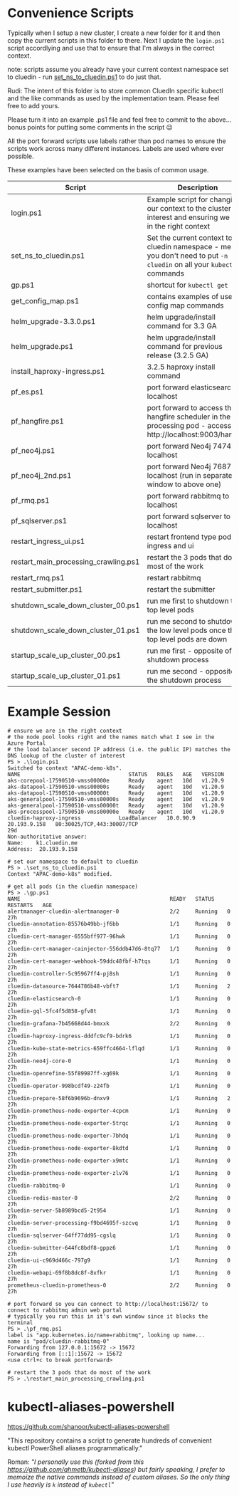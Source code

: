 # Convenience Scripts

Typically when I setup a new cluster, I create a new folder for it and then copy the current scripts in this folder to there. Next I update the `login.ps1` script accordlying and use that to ensure that I'm always in the correct context.

note: scripts assume you already have your current context namespace set to cluedin - run [set_ns_to_cluedin.ps1](set_ns_to_cluedin.ps1) to do just that.

Rudi: The intent of this folder is to store common CluedIn specific kubectl and the like commands as used by the implementation team. Please feel free to add yours.

Please turn it into an example .ps1 file and feel free to commit to the above... bonus points for putting some comments in the script 😉

All the port forward scripts use labels rather than pod names to ensure the scripts work across many different instances. Labels are used where ever possible.

These examples have been selected on the basis of common usage.

| Script | Description |
| --- | --- |
|login.ps1| Example script for changing our context to the cluster of interest and ensuring we are in the right context|
|set_ns_to_cluedin.ps1 | Set the current context to the cluedin namespace - means you don't need to put `-n cluedin` on all your `kubectl` commands |
|gp.ps1| shortcut for `kubectl get pods`|
|get_config_map.ps1| contains examples of useful config map commands |
|helm_upgrade-3.3.0.ps1| helm upgrade/install command for 3.3 GA |
|helm_upgrade.ps1| helm upgrade/install command for previous release (3.2.5 GA) |
|install_haproxy-ingress.ps1| 3.2.5 haproxy install command |
|pf_es.ps1| port forward elasticsearch to localhost |
|pf_hangfire.ps1| port forward to access the hangfire scheduler in the processing pod - access by http://localhost:9003/hangfire |
|pf_neo4j.ps1| port forward Neo4j 7474 to localhost |
|pf_neo4j_2nd.ps1| port forward Neo4j 7687 to localhost (run in separate window to above one) |
|pf_rmq.ps1| port forward rabbitmq to localhost |
|pf_sqlserver.ps1| port forward sqlserver to localhost |
|restart_ingress_ui.ps1| restart frontend type pods - ingress and ui |
|restart_main_processing_crawling.ps1| restart the 3 pods that do most of the work |
|restart_rmq.ps1| restart rabbitmq |
|restart_submitter.ps1| restart the submitter |
|shutdown_scale_down_cluster_00.ps1|run me first to shutdown the top level pods|
|shutdown_scale_down_cluster_01.ps1|run me second to shutdown the low level pods once the top level pods are down|
|startup_scale_up_cluster_00.ps1|run me first - opposite of the shutdown process|
|startup_scale_up_cluster_01.ps1|run me second - opposite of the shutdown process|

# Example Session

```
# ensure we are in the right context
# the node pool looks right and the names match what I see in the Azure Portal
# the load balancer second IP address (i.e. the public IP) matches the DNS lookup of the cluster of interest
PS > .\login.ps1
Switched to context "APAC-demo-k8s".
NAME                                  STATUS   ROLES   AGE   VERSION
aks-corepool-17590510-vmss00000e      Ready    agent   10d   v1.20.9
aks-datapool-17590510-vmss00000s      Ready    agent   10d   v1.20.9
aks-datapool-17590510-vmss00000t      Ready    agent   10d   v1.20.9
aks-generalpool-17590510-vmss00000s   Ready    agent   10d   v1.20.9
aks-generalpool-17590510-vmss00000t   Ready    agent   10d   v1.20.9
aks-processpool-17590510-vmss00000e   Ready    agent   10d   v1.20.9
cluedin-haproxy-ingress            LoadBalancer   10.0.90.9      20.193.9.158   80:30025/TCP,443:30007/TCP                              29d
Non-authoritative answer:
Name:    k1.cluedin.me
Address:  20.193.9.158

# set our namespace to default to cluedin
PS > .\set_ns_to_cluedin.ps1
Context "APAC-demo-k8s" modified.

# get all pods (in the cluedin namespace)
PS > .\gp.ps1
NAME                                               READY   STATUS    RESTARTS   AGE
alertmanager-cluedin-alertmanager-0                2/2     Running   0          27h
cluedin-annotation-85576b49bb-jf6bb                1/1     Running   0          27h
cluedin-cert-manager-6555bff977-96hwk              1/1     Running   0          27h
cluedin-cert-manager-cainjector-556ddb47d6-8tq77   1/1     Running   0          27h
cluedin-cert-manager-webhook-59ddc48fbf-h7tqs      1/1     Running   0          27h
cluedin-controller-5c95967ff4-pj8sh                1/1     Running   0          27h
cluedin-datasource-7644786b48-vbft7                1/1     Running   2          27h
cluedin-elasticsearch-0                            1/1     Running   0          27h
cluedin-gql-5fc4f5d858-gfv8t                       1/1     Running   0          27h
cluedin-grafana-7b45668d44-bmxxk                   2/2     Running   0          27h
cluedin-haproxy-ingress-dddfc9cf9-bdrk6            1/1     Running   0          27h
cluedin-kube-state-metrics-659ffc4664-lflqd        1/1     Running   0          27h
cluedin-neo4j-core-0                               1/1     Running   0          27h
cluedin-openrefine-55f89987ff-xg69k                1/1     Running   0          27h
cluedin-operator-998bcdf49-z24fb                   1/1     Running   0          27h
cluedin-prepare-58f6b9696b-dnxv9                   1/1     Running   2          27h
cluedin-prometheus-node-exporter-4cpcm             1/1     Running   0          27h
cluedin-prometheus-node-exporter-5trqc             1/1     Running   0          27h
cluedin-prometheus-node-exporter-7bhdq             1/1     Running   0          27h
cluedin-prometheus-node-exporter-8kdtd             1/1     Running   0          27h
cluedin-prometheus-node-exporter-x9mtc             1/1     Running   0          27h
cluedin-prometheus-node-exporter-zlv76             1/1     Running   0          27h
cluedin-rabbitmq-0                                 1/1     Running   0          27h
cluedin-redis-master-0                             2/2     Running   0          27h
cluedin-server-5b8989bcd5-2t954                    1/1     Running   0          27h
cluedin-server-processing-f9bd4695f-szcvq          1/1     Running   0          27h
cluedin-sqlserver-64ff77dd95-cgslq                 1/1     Running   0          27h
cluedin-submitter-644fc8bdf8-gppz6                 1/1     Running   0          27h
cluedin-ui-c969d466c-797g9                         1/1     Running   0          27h
cluedin-webapi-69f8b8dc8f-8xfkr                    1/1     Running   0          27h
prometheus-cluedin-prometheus-0                    2/2     Running   0          27h

# port forward so you can connect to http://localhost:15672/ to connect to rabbitmq admin web portal
# typically you run this in it's own window since it blocks the terminal
PS > .\pf_rmq.ps1
label is "app.kubernetes.io/name=rabbitmq", looking up name...
name is "pod/cluedin-rabbitmq-0"
Forwarding from 127.0.0.1:15672 -> 15672
Forwarding from [::1]:15672 -> 15672
<use ctrl+c to break portforward>

# restart the 3 pods that do most of the work
PS > .\restart_main_processing_crawling.ps1
```

# kubectl-aliases-powershell
https://github.com/shanoor/kubectl-aliases-powershell

"This repository contains a script to generate hundreds of convenient kubectl PowerShell aliases programmatically."

Roman: *"I personally use this (forked from this https://github.com/ahmetb/kubectl-aliases) but fairly speaking, I prefer to memoize the native commands instead of custom aliases. So the only thing I use heavily is `k` instead of `kubectl`"*
